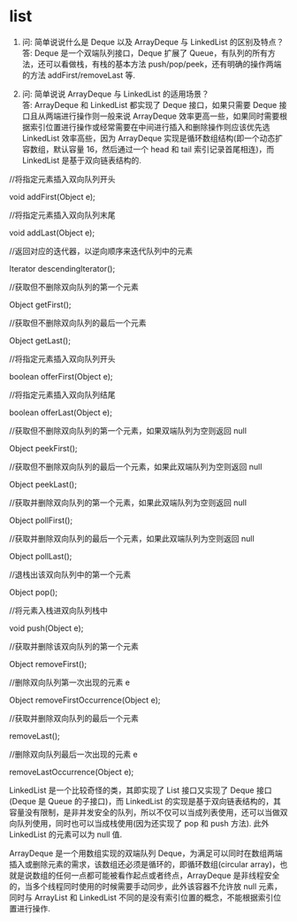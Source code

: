 # list

1. 问: 简单说说什么是 Deque 以及 ArrayDeque 与 LinkedList 的区别及特点？  
答: Deque 是一个双端队列接口，Deque 扩展了 Queue，有队列的所有方法，还可以看做栈，有栈的基本方法 push/pop/peek，还有明确的操作两端的方法 addFirst/removeLast 等.

2. 问: 简单说说 ArrayDeque 与 LinkedList 的适用场景？  
答: ArrayDeque 和 LinkedList 都实现了 Deque 接口，如果只需要 Deque 接口且从两端进行操作则一般来说 ArrayDeque 效率更高一些，如果同时需要根据索引位置进行操作或经常需要在中间进行插入和删除操作则应该优先选 LinkedList 效率高些，因为 ArrayDeque 实现是循环数组结构(即一个动态扩容数组，默认容量 16，然后通过一个 head 和 tail 索引记录首尾相连)，而 LinkedList 是基于双向链表结构的.

//将指定元素插入双向队列开头

void addFirst(Object e);

//将指定元素插入双向队列末尾

void addLast(Object e);

//返回对应的迭代器，以逆向顺序来迭代队列中的元素

Iterator descendingIterator();

//获取但不删除双向队列的第一个元素

Object getFirst();

//获取但不删除双向队列的最后一个元素

Object getLast();

//将指定元素插入双向队列开头

boolean offerFirst(Object e);

//将指定元素插入双向队列结尾

boolean offerLast(Object e);

//获取但不删除双向队列的第一个元素，如果双端队列为空则返回 null

Object peekFirst();

//获取但不删除双向队列的最后一个元素，如果此双端队列为空则返回 null

Object peekLast();

//获取并删除双向队列的第一个元素，如果此双端队列为空则返回 null

Object pollFirst();

//获取并删除双向队列的最后一个元素，如果此双端队列为空则返回 null

Object pollLast();

//退栈出该双向队列中的第一个元素

Object pop();

//将元素入栈进双向队列栈中

void push(Object e);

//获取并删除该双向队列的第一个元素

Object removeFirst();

//删除双向队列第一次出现的元素 e

Object removeFirstOccurrence(Object e);

//获取并删除双向队列的最后一个元素

removeLast();

//删除双向队列最后一次出现的元素 e

removeLastOccurrence(Object e);

LinkedList 是一个比较奇怪的类，其即实现了 List 接口又实现了 Deque 接口(Deque 是 Queue 的子接口)，而 LinkedList 的实现是基于双向链表结构的，其容量没有限制，是非并发安全的队列，所以不仅可以当成列表使用，还可以当做双向队列使用，同时也可以当成栈使用(因为还实现了 pop 和 push 方法). 此外 LinkedList 的元素可以为 null 值.

ArrayDeque 是一个用数组实现的双端队列 Deque，为满足可以同时在数组两端插入或删除元素的需求，该数组还必须是循环的，即循环数组(circular array)，也就是说数组的任何一点都可能被看作起点或者终点，ArrayDeque 是非线程安全的，当多个线程同时使用的时候需要手动同步，此外该容器不允许放 null 元素，同时与 ArrayList 和 LinkedList 不同的是没有索引位置的概念，不能根据索引位置进行操作.
